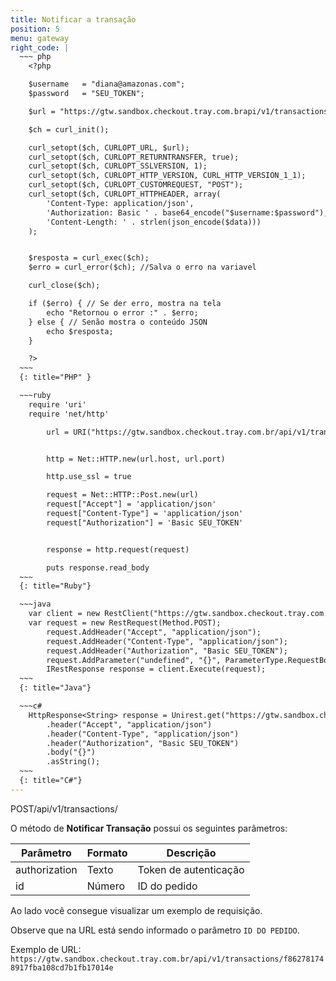 ```yaml
---
title: Notificar a transação
position: 5
menu: gateway
right_code: |
  ~~~ php
    <?php

    $username   = "diana@amazonas.com";
    $password   = "SEU_TOKEN";

    $url = "https://gtw.sandbox.checkout.tray.com.brapi/v1/transactions/8b1195bba1e2993777e1f71f18530f2d";

    $ch = curl_init();

    curl_setopt($ch, CURLOPT_URL, $url);
    curl_setopt($ch, CURLOPT_RETURNTRANSFER, true);
    curl_setopt($ch, CURLOPT_SSLVERSION, 1);
    curl_setopt($ch, CURLOPT_HTTP_VERSION, CURL_HTTP_VERSION_1_1);
    curl_setopt($ch, CURLOPT_CUSTOMREQUEST, "POST");   
    curl_setopt($ch, CURLOPT_HTTPHEADER, array(
        'Content-Type: application/json',        
        'Authorization: Basic ' . base64_encode("$username:$password"),
        'Content-Length: ' . strlen(json_encode($data)))
    );


    $resposta = curl_exec($ch);
    $erro = curl_error($ch); //Salva o erro na variavel 

    curl_close($ch);

    if ($erro) { // Se der erro, mostra na tela
        echo "Retornou o error :" . $erro;
    } else { // Senão mostra o conteúdo JSON
        echo $resposta;
    }

    ?>
  ~~~
  {: title="PHP" }

  ~~~ruby
    require 'uri'
    require 'net/http'

        url = URI("https://gtw.sandbox.checkout.tray.com.br/api/v1/transactions/8b1195bba1e2993777e1f71f18530f2d")


        http = Net::HTTP.new(url.host, url.port)

        http.use_ssl = true

        request = Net::HTTP::Post.new(url)
        request["Accept"] = 'application/json'
        request["Content-Type"] = 'application/json'
        request["Authorization"] = 'Basic SEU_TOKEN'


        response = http.request(request)

        puts response.read_body
  ~~~
  {: title="Ruby"}

  ~~~java
    var client = new RestClient("https://gtw.sandbox.checkout.tray.com.br/api/v1/transactions/8b1195bba1e2993777e1f71f18530f2d");
    var request = new RestRequest(Method.POST);
        request.AddHeader("Accept", "application/json");
        request.AddHeader("Content-Type", "application/json");
        request.AddHeader("Authorization", "Basic SEU_TOKEN");
        request.AddParameter("undefined", "{}", ParameterType.RequestBody);
        IRestResponse response = client.Execute(request);
  ~~~
  {: title="Java"}  

  ~~~c#
    HttpResponse<String> response = Unirest.get("https://gtw.sandbox.checkout.tray.com.br/api/v1/transactions/f862781748917fba108cd7b1fb17014e")
        .header("Accept", "application/json")
        .header("Content-Type", "application/json")
        .header("Authorization", "Basic SEU_TOKEN")
        .body("{}")
        .asString();
  ~~~
  {: title="C#"} 
---
```


<span class="post">POST</span><span class="beforePost">/api/v1/transactions/</span>

O método de **Notificar Transação** possui os seguintes parâmetros:

| Parâmetro    | Formato  | Descrição                      |
|---------------------|----------|-------------------------|
| authorization       | Texto    | Token de autenticação   |
| id                  | Número   | ID do pedido            |

Ao lado você consegue visualizar um exemplo de requisição.

Observe que na URL está sendo informado o parâmetro `ID DO PEDIDO`. 

Exemplo de URL: `https://gtw.sandbox.checkout.tray.com.br/api/v1/transactions/f862781748917fba108cd7b1fb17014e`
